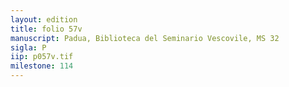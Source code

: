 ```yaml
---
layout: edition
title: folio 57v
manuscript: Padua, Biblioteca del Seminario Vescovile, MS 32
sigla: P
iip: p057v.tif
milestone: 114
---
```

